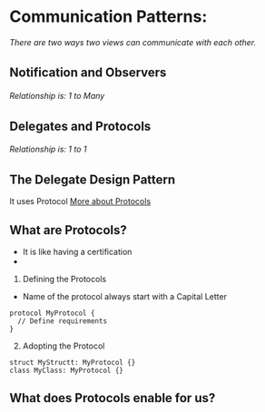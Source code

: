 # Communication Patterns:
###### There are two ways two views can communicate with each other.

## Notification and Observers
###### Relationship is: 1 to Many

## Delegates and Protocols 
###### Relationship is: 1 to 1

## The Delegate Design Pattern 
It uses Protocol
[More about Protocols](https://docs.swift.org/swift-book/LanguageGuide/Protocols.html)

## What are Protocols?

- It is like having a certification 
-

1. Defining the Protocols
- Name of the protocol always start with a Capital Letter

```
protocol MyProtocol {
  // Define requirements 
}

```

2. Adopting the Protocol

```
struct MyStructt: MyProtocol {}
class MyClass: MyProtocol {}

```

## What does Protocols enable for us?
